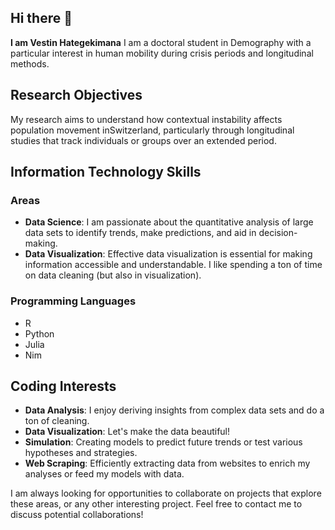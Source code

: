 ## Hi there 👋

**I am Vestin Hategekimana**
I am a doctoral student in Demography with a particular interest in human mobility during crisis periods and longitudinal methods.

## Research Objectives

My research aims to understand how contextual instability affects population movement inSwitzerland, particularly through longitudinal studies that track individuals or groups over an extended period.

## Information Technology Skills

### Areas
- **Data Science**: I am passionate about the quantitative analysis of large data sets to identify trends, make predictions, and aid in decision-making.
- **Data Visualization**: Effective data visualization is essential for making information accessible and understandable. I like spending a ton of time on data cleaning (but also in visualization).

### Programming Languages
- R
- Python
- Julia
- Nim

## Coding Interests

- **Data Analysis**: I enjoy deriving insights from complex data sets and do a ton of cleaning.
- **Data Visualization**: Let's make the data beautiful!
- **Simulation**: Creating models to predict future trends or test various hypotheses and strategies.
- **Web Scraping**: Efficiently extracting data from websites to enrich my analyses or feed my models with data.

I am always looking for opportunities to collaborate on projects that explore these areas, or any other interesting project. Feel free to contact me to discuss potential collaborations!

